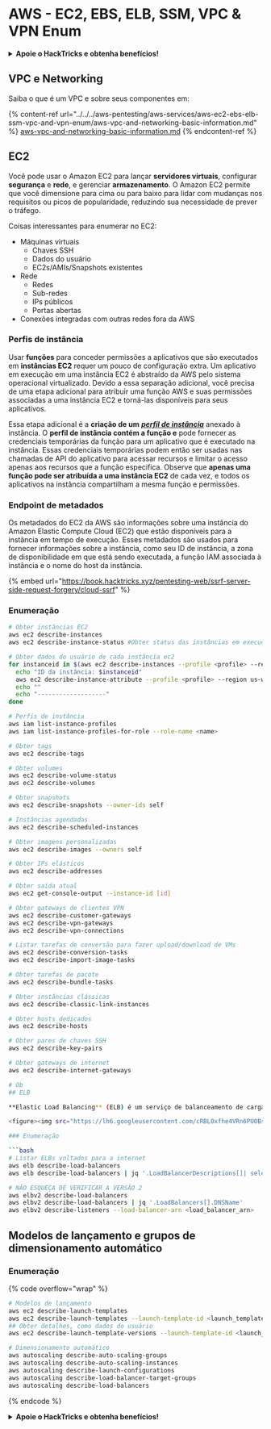 # AWS - EC2, EBS, ELB, SSM, VPC & VPN Enum

<details>

<summary><strong>Apoie o HackTricks e obtenha benefícios!</strong></summary>

* Se você deseja ver sua **empresa anunciada no HackTricks** ou se deseja acessar a **última versão do PEASS ou baixar o HackTricks em PDF**, confira os [**PLANOS DE ASSINATURA**](https://github.com/sponsors/carlospolop)!
* Adquira o [**oficial PEASS & HackTricks swag**](https://peass.creator-spring.com)
* Descubra [**The PEASS Family**](https://opensea.io/collection/the-peass-family), nossa coleção exclusiva de [**NFTs**](https://opensea.io/collection/the-peass-family)
* **Junte-se ao** 💬 [**grupo do Discord**](https://discord.gg/hRep4RUj7f) ou ao [**grupo do telegram**](https://t.me/peass) ou **siga-me** no **Twitter** 🐦 [**@carlospolopm**](https://twitter.com/carlospolopm).
* **Compartilhe suas técnicas de hacking enviando PRs para os** [**HackTricks**](https://github.com/carlospolop/hacktricks) **e** [**HackTricks Cloud**](https://github.com/carlospolop/hacktricks-cloud) **repositórios do github.**

</details>

## VPC e Networking

Saiba o que é um VPC e sobre seus componentes em:

{% content-ref url="../../../aws-pentesting/aws-services/aws-ec2-ebs-elb-ssm-vpc-and-vpn-enum/aws-vpc-and-networking-basic-information.md" %}
[aws-vpc-and-networking-basic-information.md](../../../aws-pentesting/aws-services/aws-ec2-ebs-elb-ssm-vpc-and-vpn-enum/aws-vpc-and-networking-basic-information.md)
{% endcontent-ref %}

## EC2

Você pode usar o Amazon EC2 para lançar **servidores virtuais**, configurar **segurança** e **rede**, e gerenciar **armazenamento**. O Amazon EC2 permite que você dimensione para cima ou para baixo para lidar com mudanças nos requisitos ou picos de popularidade, reduzindo sua necessidade de prever o tráfego.

Coisas interessantes para enumerar no EC2:

* Máquinas virtuais
  * Chaves SSH
  * Dados do usuário
  * EC2s/AMIs/Snapshots existentes
* Rede
  * Redes
  * Sub-redes
  * IPs públicos
  * Portas abertas
* Conexões integradas com outras redes fora da AWS

### Perfis de instância

Usar **funções** para conceder permissões a aplicativos que são executados em **instâncias EC2** requer um pouco de configuração extra. Um aplicativo em execução em uma instância EC2 é abstraído da AWS pelo sistema operacional virtualizado. Devido a essa separação adicional, você precisa de uma etapa adicional para atribuir uma função AWS e suas permissões associadas a uma instância EC2 e torná-las disponíveis para seus aplicativos.

Essa etapa adicional é a **criação de um** [_**perfil de instância**_](https://docs.aws.amazon.com/IAM/latest/UserGuide/id\_roles\_use\_switch-role-ec2\_instance-profiles.html) anexado à instância. O **perfil de instância contém a função e** pode fornecer as credenciais temporárias da função para um aplicativo que é executado na instância. Essas credenciais temporárias podem então ser usadas nas chamadas de API do aplicativo para acessar recursos e limitar o acesso apenas aos recursos que a função especifica. Observe que **apenas uma função pode ser atribuída a uma instância EC2** de cada vez, e todos os aplicativos na instância compartilham a mesma função e permissões.

### Endpoint de metadados

Os metadados do EC2 da AWS são informações sobre uma instância do Amazon Elastic Compute Cloud (EC2) que estão disponíveis para a instância em tempo de execução. Esses metadados são usados para fornecer informações sobre a instância, como seu ID de instância, a zona de disponibilidade em que está sendo executada, a função IAM associada à instância e o nome do host da instância.

{% embed url="https://book.hacktricks.xyz/pentesting-web/ssrf-server-side-request-forgery/cloud-ssrf" %}

### Enumeração

```bash
# Obter instâncias EC2
aws ec2 describe-instances
aws ec2 describe-instance-status #Obter status das instâncias em execução

# Obter dados do usuário de cada instância ec2
for instanceid in $(aws ec2 describe-instances --profile <profile> --region us-west-2 | grep -Eo '"i-[a-zA-Z0-9]+' | tr -d '"'); do
  echo "ID da instância: $instanceid"
  aws ec2 describe-instance-attribute --profile <profile> --region us-west-2 --instance-id "$instanceid" --attribute userData | jq ".UserData.Value" | tr -d '"' | base64 -d
  echo ""
  echo "-------------------"
done

# Perfis de instância
aws iam list-instance-profiles
aws iam list-instance-profiles-for-role --role-name <name>

# Obter tags
aws ec2 describe-tags

# Obter volumes
aws ec2 describe-volume-status
aws ec2 describe-volumes

# Obter snapshots
aws ec2 describe-snapshots --owner-ids self

# Instâncias agendadas
aws ec2 describe-scheduled-instances

# Obter imagens personalizadas
aws ec2 describe-images --owners self 

# Obter IPs elásticos
aws ec2 describe-addresses

# Obter saída atual
aws ec2 get-console-output --instance-id [id]

# Obter gateways de clientes VPN
aws ec2 describe-customer-gateways
aws ec2 describe-vpn-gateways
aws ec2 describe-vpn-connections 

# Listar tarefas de conversão para fazer upload/download de VMs
aws ec2 describe-conversion-tasks
aws ec2 describe-import-image-tasks

# Obter tarefas de pacote
aws ec2 describe-bundle-tasks

# Obter instâncias clássicas
aws ec2 describe-classic-link-instances

# Obter hosts dedicados
aws ec2 describe-hosts

# Obter pares de chaves SSH
aws ec2 describe-key-pairs

# Obter gateways de internet
aws ec2 describe-internet-gateways

# Ob
## ELB

**Elastic Load Balancing** (ELB) é um serviço de balanceamento de carga para implantações da Amazon Web Services (AWS). O ELB distribui automaticamente o tráfego de aplicativos de entrada e dimensiona recursos para atender às demandas de tráfego.

<figure><img src="https://lh6.googleusercontent.com/cRBL0xfhe4VRn6PU0Bs_NPx937HqgdYxYNkRAh0WmQFfVZfyYg6X1rhpJwmVIQXIEeepQcUoJipsdH-qmacm8Dw49H539e2ygb2A5hQWGjMh_SAEHOfhygtTLINR2h5l6p4NiiMMO7g0LTZiFpdBB9IeEA=s2048" alt=""><figcaption></figcaption></figure>

### Enumeração

```bash
# Listar ELBs voltados para a internet
aws elb describe-load-balancers
aws elb describe-load-balancers | jq '.LoadBalancerDescriptions[]| select( .Scheme | contains("internet-facing"))|.DNSName'

# NÃO ESQUEÇA DE VERIFICAR A VERSÃO 2
aws elbv2 describe-load-balancers
aws elbv2 describe-load-balancers | jq '.LoadBalancers[].DNSName'
aws elbv2 describe-listeners --load-balancer-arn <load_balancer_arn>
```

## Modelos de lançamento e grupos de dimensionamento automático

### Enumeração

{% code overflow="wrap" %}
```bash
# Modelos de lançamento
aws ec2 describe-launch-templates
aws ec2 describe-launch-templates --launch-template-id <launch_template_id>
## Obter detalhes, como dados do usuário
aws ec2 describe-launch-template-versions --launch-template-id <launch_template_id>

# Dimensionamento automático
aws autoscaling describe-auto-scaling-groups
aws autoscaling describe-auto-scaling-instances
aws autoscaling describe-launch-configurations
aws autoscaling describe-load-balancer-target-groups
aws autoscaling describe-load-balancers
```
{% endcode %}

<details>

<summary><strong>Apoie o HackTricks e obtenha benefícios!</strong></summary>

* Se você quiser ver sua **empresa anunciada no HackTricks** ou se quiser acessar a **última versão do PEASS ou baixar o HackTricks em PDF**, confira os [**PLANOS DE ASSINATURA**](https://github.com/sponsors/carlospolop)!
* Adquira o [**swag oficial do PEASS & HackTricks**](https://peass.creator-spring.com)
* Descubra [**The PEASS Family**](https://opensea.io/collection/the-peass-family), nossa coleção exclusiva de [**NFTs**](https://opensea.io/collection/the-peass-family)
* **Junte-se ao** 💬 [**grupo do Discord**](https://discord.gg/hRep4RUj7f) ou ao [**grupo do telegram**](https://t.me/peass) ou **siga-me** no **Twitter** 🐦 [**@carlospolopm**](https://twitter.com/carlospolopm).
* **Compartilhe suas técnicas de hacking enviando PRs para os repositórios do** [**HackTricks**](https://github.com/carlospolop/hacktricks) e [**HackTricks Cloud**](https://github.com/carlospolop/hacktricks-cloud) no github.

</details>